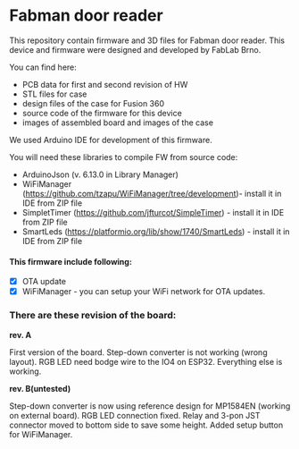 # Fabman door reader

This repository contain firmware and 3D files for Fabman door reader. This device and firmware were designed and developed by FabLab Brno. 

You can find here: 
 - PCB data for first and second revision of HW 
 - STL files for case
 - design files of the case for Fusion 360
 - source code of the firmware for this device 
 - images of assembled board and images of the case
 
We used Arduino IDE for development of this firmware. 

You will need these libraries to compile FW from source code: 
 - ArduinoJson (v. 6.13.0 in Library Manager)
 - WiFiManager (https://github.com/tzapu/WiFiManager/tree/development)- install it in IDE from ZIP file
 - SimpletTimer (https://github.com/jfturcot/SimpleTimer) - install it in IDE from ZIP file
 - SmartLeds (https://platformio.org/lib/show/1740/SmartLeds) - install it in IDE from ZIP file

#### This firmware include following:

- [x] OTA update
- [x] WiFiManager - you can setup your WiFi network for OTA updates.

### There are these revision of the board:

**rev. A**

First version of the board. Step-down converter is not working (wrong layout). RGB LED need bodge wire to the IO4 on ESP32. Everything else is working. 

**rev. B(untested)** 

Step-down converter is now using reference design for MP1584EN (working on external board). RGB LED connection fixed. Relay and 3-pon JST connector moved to bottom side to save some height. Added setup button for WiFiManager.


